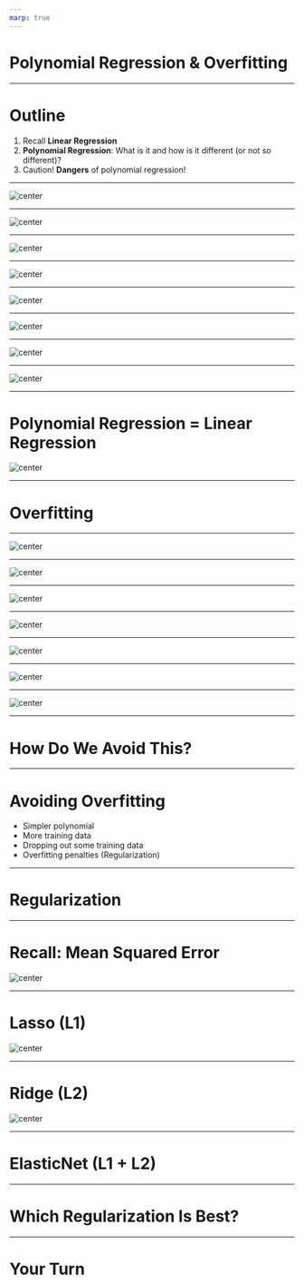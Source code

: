 ```yaml
---
marp: true
---
```


<style>
img[alt~="center"] {
  display: block;
  margin: 0 auto;
}
</style>

# Polynomial Regression & Overfitting

---

# Outline

1.  Recall **Linear Regression**
1.  **Polynomial Regression**: What is it and how is it different (or not so different)?
1.  Caution! **Dangers** of polynomial regression!

---

![center](res/polynomialregression1.gif)

<!--
We have seen linear regression and have implemented it using scikit-learn. We found the line of best fit using optimizers such as gradient descent. Though linear regression can be a powerful predictive tool, it isn't appropriate for all types of regression problems.

Image Details:
* [polynomialregression1.gif](http://www.google.com): Copyright Google
-->

---

![center](res/polynomialregression2.png)

<!--
Take a look at this dataset for a few seconds. See if you can find a good spot to place a line.

Image Details:
* [polynomialregression2.png](http://www.google.com): Copyright Google
-->

---

![center](res/polynomialregression3.png)

<!--
This is the line that the closed form of linear regression would create. It doesn't look like a very good fit, does it? The R-squared score for this line is actually 0.228.

Image Details:
* [polynomialregression3.png](http://www.google.com): Copyright Google
-->

---

![center](res/polynomialregression4.png)

<!--
We can see that if we introduce a polynomial line (in this case, a 2nd degree polynomial), we get a much better looking fit. The R-squared score is now 0.790.

Image Details:
* [polynomialregression4.png](http://www.google.com): Copyright Google
-->

---

![center](res/polynomialregression5.png)

<!--
Here are a few examples of polynomial equations. The topmost is the linear equation we are used to. The next is commonly called a quadratic equation. The third is a cubic equation. The number of factors you can add to the equation is theoretically unbounded, though you'll pay a computational expense for polynomials of higher degree and also increase the risk of overfitting. We'll get to that soon.

Image Details:
* [polynomialregression5.png](http://www.google.com): Copyright Google
-->

---

![center](res/polynomialregression6.png)

<!--
@Exercise (3 minutes) {
Ask students to turn to a partner next to them and discuss the two questions on the slide.
}

Image Details:
* [polynomialregression5.png](http://www.google.com): Copyright Google
-->

---

![center](res/polynomialregression7.png)

<!--
This dataset was actually randomly generated based on a polynomial equation with some random noise. You can see the original polynomial line drawn in green on the chart. Our predicted line in red isn't perfect by any means. You can see a much sharper slope at both ends, but it is still better than a straight-line fit.

Image Details:
* [polynomialregression7.png](http://www.google.com): Copyright Google
-->

---

![center](res/polynomialregression8.png)

<!--
If we understand the process behind polynomial regression, we can see that it is not so different from linear regression. Ultimately, in order to reduce error in our model, we are still attempting to find the most accurate weights and biases we can find.

Image Details:
* [polynomialregression8.png](http://www.google.com): Copyright Google
-->

---

# Polynomial Regression = Linear Regression

![center](res/polynomialregression19.png)

<!--
To find the weights and biases for a polynomial regression model, we recast the problem as a multivariate linear regression problem. Then we are able to use all the machinery we've already developed to "learn" the parameters.  

Image Details:
* [polynomialregression19.png](http://www.google.com): Copyright Google
-->

---

# Overfitting

<!--
We will now explore the potential dangers of using higher-order polynomial fits.
-->

---

![center](res/polynomialregression9.png)

<!--
What could possibly go wrong if we use a polynomial model to fit the following data? Brainstorm some ideas.

Image Details:
* [polynomialregression9.png](http://www.google.com): Copyright Google
-->

---

![center](res/polynomialregression10.png)

<!--
*Pretend to throw one more data point into (B) in a region where the curve does not pass through (perhaps above the second valley).* 

It is clear that (B) is not able to generalize to new data points. 

Image Details:
* [polynomialregression10.png](http://www.google.com): Copyright Google
-->

---

![center](res/polynomialregression11.jpg)

<!--
Let's think of overfitting by looking into clothing. Here, we have a person wearing a reasonably well-fitting shirt.

Image Details:
* [polynomialregression11.jpg](https://unsplash.com/photos/q8U1YgBaRQk): Unsplash License
-->

---

![center](res/polynomialregression12.jpg)

<!--
Clothing can be a little more form-fitting, which reduces the number of people that it will fit. This is overfitting. You can think of it like a custom-tailored suit of armor that you could never lend to someone else.

Image Details:
* [polynomialregression12.jpg](https://unsplash.com/photos/GDre1q4wEJk): Unsplash License
-->

---

![center](res/polynomialregression13.jpg)

<!--
There is the other extreme, where you make clothing so loose that just about anyone could wear it. This would be underfitting.

Image Details:
* [polynomialregression13.jpg](https://unsplash.com/photos/Z1X6cXjn7GQ): Unsplash License
-->

---

![center](res/polynomialregression14.jpg)

<!--
Most of the time, you probably just want a simple, midsized, unisex t-shirt of a given style.

Image Details:
* [polynomialregression14.jpg](https://unsplash.com/photos/WWesmHEgXDs): Unsplash License
-->

---

![center](res/polynomialregression15.png)

<!--
So how does this apply to real data? Here is an illustration of overfitting a regression model. You can see how the regression line perfectly fits the data points on the graph, but it can't necessarily predict well for future x-values.

https://en.wikipedia.org/wiki/Overfitting

Image Details:
* [polynomialregression15.png](http://www.google.com): Copyright Google
-->

---

# How Do We Avoid This?

<!--
Given the problem of a polynomial fitting data too closely, how would you avoid overfitting?

*Give students some time to throw out some ideas.*
-->

---

# Avoiding Overfitting

* Simpler polynomial
* More training data
* Dropping out some training data
* Overfitting penalties (Regularization)

<!--
Here are some of the most common ways to avoid overfitting.

Using a polynomial function with fewer degrees is one way. If your model is introducing enough curvature to cross most training data points, then use fewer degrees in your polynomial.

Another tactic is to use more data to train your model. As your dataset grows in size, it will likely also grow in diversity and create a model that is less overfitted.

If you can't collect more data to train your model, it might be possible to drop some data out of the training set to reduce the ability for your model to overfit.

And finally, there are strategies for adding penalties to the model to make even a high-degree polynomial less likely to overfit. Some common strategies are called Lasso, Ridge, and ElasticNet. We'll look at each of these more closely, and you'll experiment with them in your lab exercise.
-->

---

# Regularization

<!--
Regularization is a method of "shrinking" the coefficients in the learned equation. There are many types of regularizers, but we will look at the most common ones here. They are Lasso, Ridge, and ElasticNet.

https://medium.com/@yongddeng/regression-analysis-lasso-ridge-and-elastic-net-9e65dc61d6d3
-->

---

# Recall: Mean Squared Error

![center](res/polynomialregression20.png)

<!--
As a reminder, this is the equation of a common loss function, the mean squared error.

In this equation we have the following: 

Line 1: (y_true - y_pred) is the error between the true target and the predicted target from the model. 

Line 2: Recall that y_pred came from a linear regression equation, which can be written in matrix notation. Theta is a vector consisting of the bias term and the weights, and X is our features. 

Line 3: Completing the matrix multiplication and writing the multivariate regression formula using the notation:
  * n = number of rows in the training data
  * p = coefficients in the equation (also number of features)
  * y_true = true target value
  * theta_0 = intercept
  * theta_j = coefficients of the polynomial equation
  * x_i = feature values

Image Details:
* [polynomialregression20.png](http://www.google.com): Copyright Google
-->

---

# Lasso (L1)

![center](res/polynomialregression17.png)

<!--
What does it mean to shrink coefficients? It effectively means to increase the value of the loss function as the coefficients are calculated.

Lasso is L1 regression. This means that it uses the absolute value of the coefficients and appends them to the output of the loss function. We can see that by adding the absolute value of theta_j (a positive number), the cost function is always slightly larger than the regular MSE loss function. This is going to force the model to make the thetas slightly smaller. 

Smaller coefficients make the model "more linear." For example, imagine we have y = theta_0 + theta_1(x) + theta_2(x^2) + theta_3(x^3), where theta_2 and theta_3 are very very small (almost 0). Then the function is almost linear. So smaller coefficients effectively control the model to scale back curvature and reduce overfitting. 

LASSO is an acronym for "Least Absolute Shrinkage and Selection Operator."

Due to the L1 regularization, some of the coefficients may actually equal zero. How many coefficients go to zero depends on the regularization parameter λ, which is chosen/tuned by cross-validation. Because of the fact that some coefficients may go to zero, L1 regularization can be used for dimensionality reduction. That is, we can identify which features are most important for predicting our target and remove the features whose coefficient goes to zero. 

Image Details:
* [polynomialregression17.png](http://www.google.com): Copyright Google
-->

---

# Ridge (L2)

![center](res/polynomialregression18.png)

<!--
Ridge regularization looks similar to LASSO, but instead of appending the sum of absolute values of coefficients to the loss function, it appends the sum of squares of coefficients.

Ridge regularization seeks the value of λ that minimizes the penalized or regularized RSS (residual sum of squares). As the L2 norm is differentiable, problems using the method can be solved by gradient descent.

Image Details:
* [polynomialregression18.png](http://www.google.com): Copyright Google
-->

---

# ElasticNet (L1 + L2)

<!--
ElasticNet is the combination of L1 and L2 regularization applied to the loss function.

https://en.wikipedia.org/wiki/Elastic_net_regularization
-->

---

# Which Regularization Is Best?

<!--
It depends.

- L1 regularization can drive coefficients to zero, and it tends to produce a sparse model (and result in feature selection).
- L2 regularization is less likely to drive coefficients to zero, and it tends to produce a more dense model.
- ElasticNet, as a compromise, works well in many situations.

It is probably worth experimenting with each method to see which works best for your particular model.
-->

---

# Your Turn

